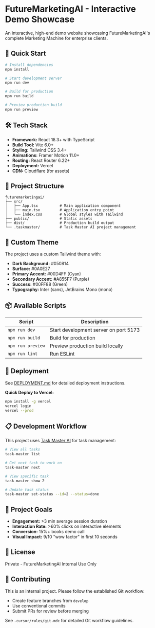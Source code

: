 # FutureMarketingAI - Interactive Demo Showcase

An interactive, high-end demo website showcasing FutureMarketingAI's complete Marketing Machine for enterprise clients.

## 🚀 Quick Start

```bash
# Install dependencies
npm install

# Start development server
npm run dev

# Build for production
npm run build

# Preview production build
npm run preview
```

## 🛠 Tech Stack

- **Framework:** React 18.3+ with TypeScript
- **Build Tool:** Vite 6.0+
- **Styling:** Tailwind CSS 3.4+
- **Animations:** Framer Motion 11.0+
- **Routing:** React Router 6.22+
- **Deployment:** Vercel
- **CDN:** Cloudflare (for assets)

## 📁 Project Structure

```
futuremarketingai/
├── src/
│   ├── App.tsx          # Main application component
│   ├── main.tsx         # Application entry point
│   └── index.css        # Global styles with Tailwind
├── public/              # Static assets
├── dist/                # Production build output
└── .taskmaster/         # Task Master AI project management
```

## 🎨 Custom Theme

The project uses a custom Tailwind theme with:
- **Dark Background:** #050814
- **Surface:** #0A0E27
- **Primary Accent:** #00D4FF (Cyan)
- **Secondary Accent:** #A855F7 (Purple)
- **Success:** #00FF88 (Green)
- **Typography:** Inter (sans), JetBrains Mono (mono)

## 📦 Available Scripts

| Script | Description |
|--------|-------------|
| `npm run dev` | Start development server on port 5173 |
| `npm run build` | Build for production |
| `npm run preview` | Preview production build locally |
| `npm run lint` | Run ESLint |

## 🚢 Deployment

See [DEPLOYMENT.md](./DEPLOYMENT.md) for detailed deployment instructions.

**Quick Deploy to Vercel:**
```bash
npm install -g vercel
vercel login
vercel --prod
```

## 📋 Development Workflow

This project uses [Task Master AI](https://github.com/your-org/task-master-ai) for task management:

```bash
# View all tasks
task-master list

# Get next task to work on
task-master next

# View specific task
task-master show 2

# Update task status
task-master set-status --id=2 --status=done
```

## 🎯 Project Goals

- **Engagement:** >3 min average session duration
- **Interaction Rate:** >60% clicks on interactive elements
- **Conversion:** 15%+ books demo call
- **Visual Impact:** 9/10 "wow factor" in first 10 seconds

## 📄 License

Private - FutureMarketingAI Internal Use Only

## 🤝 Contributing

This is an internal project. Please follow the established Git workflow:
- Create feature branches from `develop`
- Use conventional commits
- Submit PRs for review before merging

See `.cursor/rules/git.mdc` for detailed Git workflow guidelines.